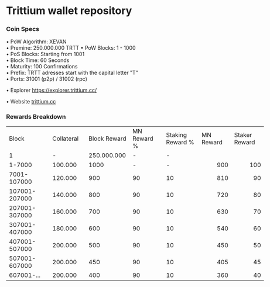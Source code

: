 
Trittium wallet repository
=====================================

### Coin Specs

• PoW Algorithm: XEVAN  
• Premine: 250.000.000 TRTT
• PoW Blocks: 1 - 1000  
• PoS Blocks: Starting from 1001  
• Block Time: 60 Seconds    
• Maturity: 100 Confirmations  
• Prefix: TRTT adresses start with the capital letter "T"  
• Ports: 31001 (p2p) / 31002 (rpc)

• Explorer https://explorer.trittium.cc/

• Website [trittium.cc](https://trittium.cc/)

### Rewards Breakdown
<table border=0 cellpadding=0 cellspacing=0 width=701 class=xl6553517252
 style='border-collapse:collapse;table-layout:fixed;width:528pt'>
 <col class=xl6553517252 width=139 style='mso-width-source:userset;mso-width-alt:
 4785;width:104pt'>
 <col class=xl6553517252 width=107 span=2 style='mso-width-source:userset;
 mso-width-alt:3702;width:81pt'>
 <col class=xl6553517252 width=134 style='mso-width-source:userset;mso-width-alt:
 4608;width:100pt'>
 <col class=xl6553517252 width=107 span=2 style='mso-width-source:userset;
 mso-width-alt:3702;width:81pt'>
 <tr height=21 style='mso-height-source:userset;height:15.75pt'>
  <td height=21 class=xl6317252 width=150 style='height:15.75pt;width:104pt'>Block</td>
  <td class=xl6317252 width=107 style='width:81pt'>Collateral</td>
  <td class=xl6317252 width=107 style='width:81pt'>Block Reward</td>
  <td class=xl6317252 width=107 style='width:81pt'>MN Reward %</td>
  <td class=xl6317252 width=134 style='width:100pt'>Staking Reward %</td>
  <td class=xl6317252 width=107 style='width:81pt'>MN Reward</td>
  <td class=xl6317252 width=107 style='width:81pt'>Staker Reward</td>
 </tr>
 <tr height=21 style='mso-height-source:userset;height:15.75pt'>
  <td height=21 class=xl6417252 style='height:15.75pt'>1</td>
  <td class=xl6517252>-</td>
  <td class=xl6517252>250.000.000</td>
  <td class=xl6617252>-</td>
  <td class=xl6617252>-</td>
  <td class=xl6717252></td>
  <td class=xl6553517252></td>
 </tr>
 <tr height=21 style='mso-height-source:userset;height:15.75pt'>
  <td height=21 class=xl6417252 style='height:15.75pt'>1-7000</td>
  <td class=xl6517252>100.000</td>
  <td class=xl6517252>1000</td>
  <td class=xl6617252>-</td>
  <td class=xl6617252>-</td>
  <td class=xl6717252 align=right>900</td>
  <td class=xl6817252 align=right>100</td>
 </tr>
 <tr height=21 style='mso-height-source:userset;height:15.75pt'>
  <td height=21 class=xl6417252 style='height:15.75pt'>7001-107000</td>
  <td class=xl6517252>120.000</td>
  <td class=xl6517252>900</td>
  <td class=xl6617252>90</td>
  <td class=xl6617252>10</td>
  <td class=xl6717252 align=right>810</td>
  <td class=xl6817252 align=right>90</td>
 </tr>
 <tr height=21 style='mso-height-source:userset;height:15.75pt'>
  <td height=21 class=xl6417252 style='height:15.75pt'>107001-207000</td>
  <td class=xl6517252>140.000</td>
  <td class=xl6517252>800</td>
  <td class=xl6617252>90</td>
  <td class=xl6617252>10</td>
  <td class=xl6717252 align=right>720</td>
  <td class=xl6817252 align=right>80</td>
 </tr>
 <tr height=21 style='mso-height-source:userset;height:15.75pt'>
  <td height=21 class=xl6417252 style='height:15.75pt'>207001-307000</td>
  <td class=xl6517252>160.000</td>
  <td class=xl6517252>700</td>
  <td class=xl6617252>90</td>
  <td class=xl6617252>10</td>
  <td class=xl6717252 align=right>630</td>
  <td class=xl6817252 align=right>70</td>
 </tr>
 <tr height=21 style='mso-height-source:userset;height:15.75pt'>
  <td height=21 class=xl6417252 style='height:15.75pt'>307001-407000</td>
  <td class=xl6517252>180.000</td>
  <td class=xl6517252>600</td>
  <td class=xl6617252>90</td>
  <td class=xl6617252>10</td>
  <td class=xl6717252 align=right>540</td>
  <td class=xl6817252 align=right>60</td>
 </tr>
 <tr height=21 style='mso-height-source:userset;height:15.75pt'>
  <td height=21 class=xl6417252 style='height:15.75pt'>407001-507000</td>
  <td class=xl6517252>200.000</td>
  <td class=xl6517252>500</td>
  <td class=xl6617252>90</td>
  <td class=xl6617252>10</td>
  <td class=xl6717252 align=right>450</td>
  <td class=xl6817252 align=right>50</td>
 </tr>
 <tr height=21 style='mso-height-source:userset;height:15.75pt'>
  <td height=21 class=xl6417252 style='height:15.75pt'>507001-607000</td>
  <td class=xl6517252>200.000</td>
  <td class=xl6517252>450</td>
  <td class=xl6617252>90</td>
  <td class=xl6617252>10</td>
  <td class=xl6717252 align=right>405</td>
  <td class=xl6817252 align=right>45</td>
 </tr>
 <tr height=21 style='mso-height-source:userset;height:15.75pt'>
  <td height=21 class=xl6417252 style='height:15.75pt'>607001-...</td>
  <td class=xl6517252>200.000</td>
  <td class=xl6517252>400</td>
  <td class=xl6617252>90</td>
  <td class=xl6617252>10</td>
  <td class=xl6717252 align=right>360</td>
  <td class=xl6817252 align=right>40</td>
 </tr>
 </table>
